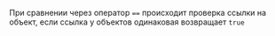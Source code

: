 При сравнении через оператор `==` происходит проверка ссылки на объект, если ссылка у объектов одинаковая возвращает `true`